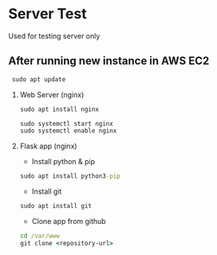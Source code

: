 # Server Test

Used for testing server only


## After running new instance in AWS EC2

```cmd
 sudo apt update
 ```

1. Web Server (nginx)
   ```cmd
   sudo apt install nginx
   ```
   ```cmd
   sudo systemctl start nginx
   sudo systemctl enable nginx
   ```

2. Flask app (nginx)
   * Install python & pip
   ```cmd
   sudo apt install python3-pip
   ```
   * Install git
   ```cmd
   sudo apt install git
   ```
   * Clone app from github
   ```cmd
   cd /var/www
   git clone <repository-url>
   ```
